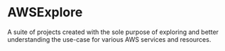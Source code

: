 # AWSExplore

A suite of projects created with the sole purpose of exploring and better understanding the use-case for various AWS services and resources.
